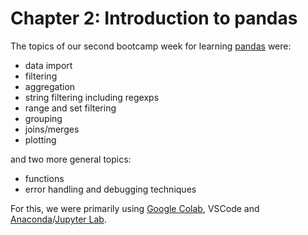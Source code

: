 # Chapter 2: Introduction to pandas

The topics of our second bootcamp week for learning
[pandas](https://pandas.pydata.org/) were:

- data import
- filtering
- aggregation
- string filtering including regexps
- range and set filtering
- grouping
- joins/merges
- plotting

and two more general topics:

- functions
- error handling and debugging techniques

For this, we were primarily using [Google Colab](https://colab.research.google.com), VSCode and [Anaconda](https://www.anaconda.com/)/[Jupyter Lab](https://jupyter.org/). 

